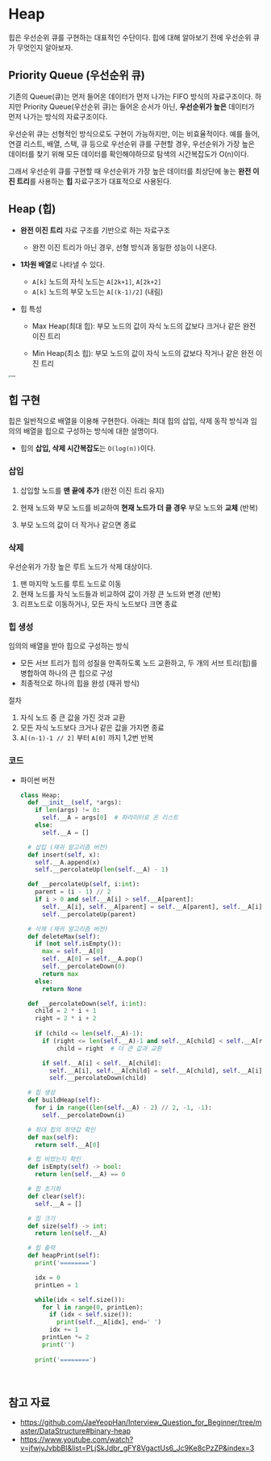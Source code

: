 # Heap

힙은 우선순위 큐를 구현하는 대표적인 수단이다. 힙에 대해 알아보기 전에 우선순위 큐가 무엇인지 알아보자.



## Priority Queue (우선순위 큐)

기존의 Queue(큐)는 먼저 들어온 데이터가 먼저 나가는 FIFO 방식의 자료구조이다. 하지만 Priority Queue(우선순위 큐)는 들어온 순서가 아닌, **우선순위가 높은** 데이터가 먼저 나가는 방식의 자료구조이다.

우선순위 큐는 선형적인 방식으로도 구현이 가능하지만, 이는 비효율적이다. 예를 들어, 연결 리스트, 배열, 스택, 큐 등으로 우선순위 큐를 구현할 경우, 우선순위가 가장 높은 데이터를 찾기 위해 모든 데이터를 확인해야하므로 탐색의 시간복잡도가 O(n)이다.

그래서 우선순위 큐를 구현할 때 우선순위가 가장 높은 데이터를 최상단에 놓는 **완전 이진 트리**를 사용하는 **힙** 자료구조가 대표적으로 사용된다.



## Heap (힙)

- **완전 이진 트리** 자료 구조를 기반으로 하는 자료구조
  - 완전 이진 트리가 아닌 경우, 선형 방식과 동일한 성능이 나온다.

- **1차원 배열**로 나타낼 수 있다.
  - `A[k]` 노드의 자식 노드는 `A[2k+1]`, `A[2k+2]`
  - `A[k]` 노드의 부모 노드는 `A[(k-1)/2]` (내림)

- 힙 특성

  - Max Heap(최대 힙): 부모 노드의 값이 자식 노드의 값보다 크거나 같은 완전 이진 트리


  - Min Heap(최소 힙): 부모 노드의 값이 자식 노드의 값보다 작거나 같은 완전 이진 트리


<img src="https://user-images.githubusercontent.com/70627979/148479250-aa3d6da2-c0ba-48de-be15-acdbc0bc1dc5.png" alt="image" style="zoom:25%;" />

## 힙 구현

힙은 일반적으로 배열을 이용해 구현한다. 아래는 최대 힙의 삽입, 삭제 동작 방식과 임의의 배열을 힙으로 구성하는 방식에 대한 설명이다.

- 힙의 **삽입, 삭제 시간복잡도**는 `O(log(n))`이다.



### 삽입

1. 삽입할 노드를 **맨 끝에 추가** (완전 이진 트리 유지)

2. 현재 노드와 부모 노드를 비교하여 **현재 노드가 더 클 경우** 부모 노드와 **교체** (반복)

3. 부모 노드의 값이 더 작거나 같으면 종료



### 삭제

우선순위가 가장 높은 루트 노드가 삭제 대상이다.

1. 맨 마지막 노드를 루트 노드로 이동
2. 현재 노드를 자식 노드들과 비교하여 값이 가장 큰 노드와 변경 (반복)
3. 리프노드로 이동하거나, 모든 자식 노드보다 크면 종료



### 힙 생성

임의의 배열을 받아 힙으로 구성하는 방식

- 모든 서브 트리가 힙의 성질을 만족하도록 노드 교환하고, 두 개의 서브 트리(힙)를 병합하여 하나의 큰 힙으로 구성
- 최종적으로 하나의 힙을 완성 (재귀 방식)



절차

1. 자식 노드 중 큰 값을 가진 것과 교환
2. 모든 자식 노드보다 크거나 같은 값을 가지면 종료
3. `A[(n-1)-1 // 2]` 부터 `A[0]` 까지 1,2번 반복



### 코드

- 파이썬 버전

  ```python
  class Heap:
    def __init__(self, *args):
      if len(args) != 0:
        self.__A = args[0]  # 파라미터로 온 리스트
      else:
        self.__A = []
  
    # 삽입 (재귀 알고리즘 버전)
    def insert(self, x):
      self.__A.append(x)
      self.__percolateUp(len(self.__A) - 1)
  
    def __percolateUp(self, i:int):
      parent = (i - 1) // 2
      if i > 0 and self.__A[i] > self.__A[parent]:
        self.__A[i], self.__A[parent] = self.__A[parent], self.__A[i]
        self.__percolateUp(parent)
  
    # 삭제 (재귀 알고리즘 버전)
    def deleteMax(self):
      if (not self.isEmpty()):
        max = self.__A[0]
        self.__A[0] = self.__A.pop()
        self.__percolateDown(0)
        return max
      else:
        return None
  
    def __percolateDown(self, i:int):
      child = 2 * i + 1
      right = 2 * i + 2
      
      if (child <= len(self.__A)-1):
        if (right <= len(self.__A)-1 and self.__A[child] < self.__A[right]):
            child = right  # 더 큰 값과 교환
  
        if self.__A[i] < self.__A[child]:
          self.__A[i], self.__A[child] = self.__A[child], self.__A[i]
          self.__percolateDown(child)
  
    # 힙 생성
    def buildHeap(self):
      for i in range((len(self.__A) - 2) // 2, -1, -1):
        self.__percolateDown(i)
  
    # 최대 힙의 최댓값 확인
    def max(self):
      return self.__A[0]
  
    # 힙 비었는지 확인
    def isEmpty(self) -> bool:
      return len(self.__A) == 0
  
    # 힙 초기화
    def clear(self):
      self.__A = []
  
    # 힙 크기
    def size(self) -> int:
      return len(self.__A)
  
    # 힙 출력
    def heapPrint(self):
      print('========')
  
      idx = 0
      printLen = 1
  
      while(idx < self.size()):
        for l in range(0, printLen):
          if (idx < self.size()):
            print(self.__A[idx], end=' ')
          idx += 1
        printLen *= 2
        print('')    
      
      print('========')
  ```

<br>



## 참고 자료

- https://github.com/JaeYeopHan/Interview_Question_for_Beginner/tree/master/DataStructure#binary-heap
- https://www.youtube.com/watch?v=jfwjyJvbbBI&list=PLjSkJdbr_gFY8VgactUs6_Jc9Ke8cPzZP&index=3